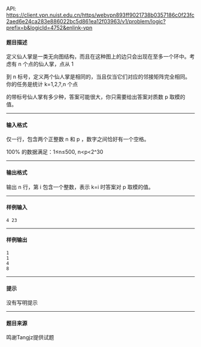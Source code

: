 API: https://client.vpn.nuist.edu.cn/https/webvpn893ff9021738b0357186c0f23fc2aed6e24ca283e886022bc5d861ea12f03963/v1/problem/logic?prefix=b&logicId=4752&enlink-vpn

#### 题目描述

定义仙人掌是一类无向图结构，而且在这种图上的边只会出现在至多一个环中。考虑有 n 个点的仙人掌，点从 1 

到 n 标号，定义两个仙人掌是相同的，当且仅当它们对应的邻接矩阵完全相同。你的任务是统计 k=1,2,?,n 个点

的带标号仙人掌有多少种，答案可能很大，你只需要给出答案对质数 p 取模的值。

---

#### 输入格式

仅一行，包含两个正整数 n 和 p ，数字之间恰好有一个空格。

100% 的数据满足：1≤n≤500, n<p<2^30

---

#### 输出格式

输出 n 行，第 i 包含一个整数，表示 k=i 时答案对 p 取模的值。

---

#### 样例输入
```
4 23
```

---

#### 样例输出
```
1
1
4
8

```

---

#### 提示

没有写明提示

---

#### 题目来源

鸣谢Tangjz提供试题